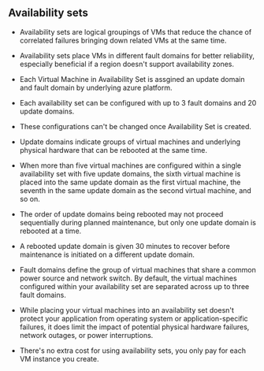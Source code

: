 ## Availability sets

- Availability sets are logical groupings of VMs that reduce the chance of correlated failures bringing down related VMs at the same time.
- Availability sets place VMs in different fault domains for better reliability, especially beneficial if a region doesn't support availability zones.

- Each Virtual Machine in Availability Set is assgined an update domain and fault domain by underlying azure platform.
- Each availability set can be configured with up to 3 fault domains and 20 update domains.
- These configurations can't be changed once Availability Set is created.
- Update domains indicate groups of virtual machines and underlying physical hardware that can be rebooted at the same time.
- When more than five virtual machines are configured within a single availability set with five update domains, the sixth virtual machine is placed into the same update domain as the first virtual machine, the seventh in the same update domain as the second virtual machine, and so on.
- The order of update domains being rebooted may not proceed sequentially during planned maintenance, but only one update domain is rebooted at a time.
- A rebooted update domain is given 30 minutes to recover before maintenance is initiated on a different update domain.
- Fault domains define the group of virtual machines that share a common power source and network switch. By default, the virtual machines configured within your availability set are separated across up to three fault domains.
- While placing your virtual machines into an availability set doesn't protect your application from operating system or application-specific failures, it does limit the impact of potential physical hardware failures, network outages, or power interruptions.
- There's no extra cost for using availability sets, you only pay for each VM instance you create.
